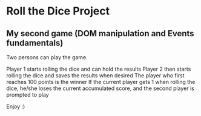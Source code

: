 # Roll the Dice Project

## My second game (DOM manipulation and Events fundamentals)

Two persons can play the game.

Player 1 starts rolling the dice and can hold the results
Player 2 then starts rolling the dice and saves the results when desired
The player who first reaches 100 points is the winner
If the current player gets 1 when rolling the dice, he/she loses the current accumulated score, and the second player is prompted to play

Enjoy :)
